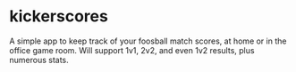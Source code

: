 # kickerscores
A simple app to keep track of your foosball match scores, at home or in the office game room.
Will support 1v1, 2v2, and even 1v2 results, plus numerous stats.
